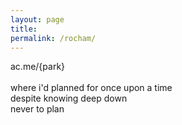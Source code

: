 ```yaml
---
layout: page
title:  
permalink: /rocham/
---
```


ac.me/{park}  
&nbsp;  
where i'd planned for once upon a time  
despite knowing deep down  
never to plan  
